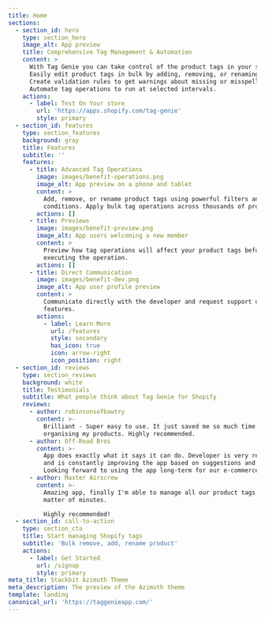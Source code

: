 ```yaml
---
title: Home
sections:
  - section_id: hero
    type: section_hero
    image_alt: App preview
    title: Comprehensive Tag Management & Automation
    content: >
      With Tag Genie you can take control of the product tags in your store.
      Easily edit product tags in bulk by adding, removing, or renaming tags.
      Create validation rules to get warnings about missing or misspelled tags.
      Automate tag operations to run at selected intervals.
    actions:
      - label: Test On Your store
        url: 'https://apps.shopify.com/tag-genie'
        style: primary
  - section_id: features
    type: section_features
    background: gray
    title: Features
    subtitle: ''
    features:
      - title: Advanced Tag Operations
        image: images/benefit-operations.png
        image_alt: App preview on a phone and tablet
        content: >
          Add, remove, or rename product tags using powerful filters and
          conditions. Apply bulk tag operations across thousands of products.
        actions: []
      - title: Previews
        image: images/benefit-preview.png
        image_alt: App users welcoming a new member
        content: >
          Preview how tag operations will affect your product tags before
          executing the operation.
        actions: []
      - title: Direct Communication
        image: images/benefit-dev.png
        image_alt: App user profile preview
        content: >
          Communicate directly with the developer and request support or
          features.
        actions:
          - label: Learn More
            url: /features
            style: secondary
            has_icon: true
            icon: arrow-right
            icon_position: right
  - section_id: reviews
    type: section_reviews
    background: white
    title: Testimonials
    subtitle: What people think about Tag Genie for Shopify
    reviews:
      - author: robinsonsofbawtry
        content: >-
          Brilliant - Super easy to use. It just saved me so much time
          organising my products. Highly recommended.
      - author: Off-Road Bros
        content: >-
          App does exactly what it says it can do. Developer is very responsive
          and is constantly improving the app based on suggestions and feedback.
          Looking forward to using the app long-term for our e-commerce site.
      - author: Master Airscrew
        content: >-
          Amazing app, finally I'm able to manage all our product tags in a
          matter of minutes.

          Highly recommended!
  - section_id: call-to-action
    type: section_cta
    title: Start managing Shopify tags
    subtitle: 'Bulk remove, add, rename product'
    actions:
      - label: Get Started
        url: /signup
        style: primary
meta_title: Stackbit Azimuth Theme
meta_description: The preview of the Azimuth theme
template: landing
canonical_url: 'https://taggenieapp.com/'
---
```

